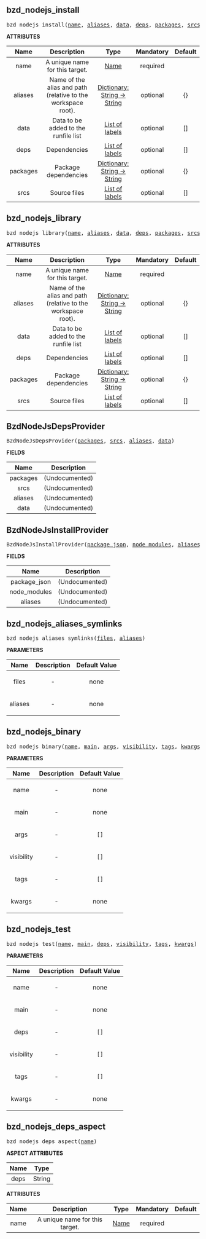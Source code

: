 <!-- Generated with Stardoc: http://skydoc.bazel.build -->

<a name="#bzd_nodejs_install"></a>

## bzd_nodejs_install

<pre>
bzd_nodejs_install(<a href="#bzd_nodejs_install-name">name</a>, <a href="#bzd_nodejs_install-aliases">aliases</a>, <a href="#bzd_nodejs_install-data">data</a>, <a href="#bzd_nodejs_install-deps">deps</a>, <a href="#bzd_nodejs_install-packages">packages</a>, <a href="#bzd_nodejs_install-srcs">srcs</a>)
</pre>



**ATTRIBUTES**


| Name  | Description | Type | Mandatory | Default |
| :-------------: | :-------------: | :-------------: | :-------------: | :-------------: |
| name |  A unique name for this target.   | <a href="https://bazel.build/docs/build-ref.html#name">Name</a> | required |  |
| aliases |  Name of the alias and path (relative to the workspace root).   | <a href="https://bazel.build/docs/skylark/lib/dict.html">Dictionary: String -> String</a> | optional | {} |
| data |  Data to be added to the runfile list   | <a href="https://bazel.build/docs/build-ref.html#labels">List of labels</a> | optional | [] |
| deps |  Dependencies   | <a href="https://bazel.build/docs/build-ref.html#labels">List of labels</a> | optional | [] |
| packages |  Package dependencies   | <a href="https://bazel.build/docs/skylark/lib/dict.html">Dictionary: String -> String</a> | optional | {} |
| srcs |  Source files   | <a href="https://bazel.build/docs/build-ref.html#labels">List of labels</a> | optional | [] |


<a name="#bzd_nodejs_library"></a>

## bzd_nodejs_library

<pre>
bzd_nodejs_library(<a href="#bzd_nodejs_library-name">name</a>, <a href="#bzd_nodejs_library-aliases">aliases</a>, <a href="#bzd_nodejs_library-data">data</a>, <a href="#bzd_nodejs_library-deps">deps</a>, <a href="#bzd_nodejs_library-packages">packages</a>, <a href="#bzd_nodejs_library-srcs">srcs</a>)
</pre>



**ATTRIBUTES**


| Name  | Description | Type | Mandatory | Default |
| :-------------: | :-------------: | :-------------: | :-------------: | :-------------: |
| name |  A unique name for this target.   | <a href="https://bazel.build/docs/build-ref.html#name">Name</a> | required |  |
| aliases |  Name of the alias and path (relative to the workspace root).   | <a href="https://bazel.build/docs/skylark/lib/dict.html">Dictionary: String -> String</a> | optional | {} |
| data |  Data to be added to the runfile list   | <a href="https://bazel.build/docs/build-ref.html#labels">List of labels</a> | optional | [] |
| deps |  Dependencies   | <a href="https://bazel.build/docs/build-ref.html#labels">List of labels</a> | optional | [] |
| packages |  Package dependencies   | <a href="https://bazel.build/docs/skylark/lib/dict.html">Dictionary: String -> String</a> | optional | {} |
| srcs |  Source files   | <a href="https://bazel.build/docs/build-ref.html#labels">List of labels</a> | optional | [] |


<a name="#BzdNodeJsDepsProvider"></a>

## BzdNodeJsDepsProvider

<pre>
BzdNodeJsDepsProvider(<a href="#BzdNodeJsDepsProvider-packages">packages</a>, <a href="#BzdNodeJsDepsProvider-srcs">srcs</a>, <a href="#BzdNodeJsDepsProvider-aliases">aliases</a>, <a href="#BzdNodeJsDepsProvider-data">data</a>)
</pre>



**FIELDS**


| Name  | Description |
| :-------------: | :-------------: |
| packages |  (Undocumented)    |
| srcs |  (Undocumented)    |
| aliases |  (Undocumented)    |
| data |  (Undocumented)    |


<a name="#BzdNodeJsInstallProvider"></a>

## BzdNodeJsInstallProvider

<pre>
BzdNodeJsInstallProvider(<a href="#BzdNodeJsInstallProvider-package_json">package_json</a>, <a href="#BzdNodeJsInstallProvider-node_modules">node_modules</a>, <a href="#BzdNodeJsInstallProvider-aliases">aliases</a>)
</pre>



**FIELDS**


| Name  | Description |
| :-------------: | :-------------: |
| package_json |  (Undocumented)    |
| node_modules |  (Undocumented)    |
| aliases |  (Undocumented)    |


<a name="#bzd_nodejs_aliases_symlinks"></a>

## bzd_nodejs_aliases_symlinks

<pre>
bzd_nodejs_aliases_symlinks(<a href="#bzd_nodejs_aliases_symlinks-files">files</a>, <a href="#bzd_nodejs_aliases_symlinks-aliases">aliases</a>)
</pre>



**PARAMETERS**


| Name  | Description | Default Value |
| :-------------: | :-------------: | :-------------: |
| files |  <p align="center"> - </p>   |  none |
| aliases |  <p align="center"> - </p>   |  none |


<a name="#bzd_nodejs_binary"></a>

## bzd_nodejs_binary

<pre>
bzd_nodejs_binary(<a href="#bzd_nodejs_binary-name">name</a>, <a href="#bzd_nodejs_binary-main">main</a>, <a href="#bzd_nodejs_binary-args">args</a>, <a href="#bzd_nodejs_binary-visibility">visibility</a>, <a href="#bzd_nodejs_binary-tags">tags</a>, <a href="#bzd_nodejs_binary-kwargs">kwargs</a>)
</pre>



**PARAMETERS**


| Name  | Description | Default Value |
| :-------------: | :-------------: | :-------------: |
| name |  <p align="center"> - </p>   |  none |
| main |  <p align="center"> - </p>   |  none |
| args |  <p align="center"> - </p>   |  <code>[]</code> |
| visibility |  <p align="center"> - </p>   |  <code>[]</code> |
| tags |  <p align="center"> - </p>   |  <code>[]</code> |
| kwargs |  <p align="center"> - </p>   |  none |


<a name="#bzd_nodejs_test"></a>

## bzd_nodejs_test

<pre>
bzd_nodejs_test(<a href="#bzd_nodejs_test-name">name</a>, <a href="#bzd_nodejs_test-main">main</a>, <a href="#bzd_nodejs_test-deps">deps</a>, <a href="#bzd_nodejs_test-visibility">visibility</a>, <a href="#bzd_nodejs_test-tags">tags</a>, <a href="#bzd_nodejs_test-kwargs">kwargs</a>)
</pre>



**PARAMETERS**


| Name  | Description | Default Value |
| :-------------: | :-------------: | :-------------: |
| name |  <p align="center"> - </p>   |  none |
| main |  <p align="center"> - </p>   |  none |
| deps |  <p align="center"> - </p>   |  <code>[]</code> |
| visibility |  <p align="center"> - </p>   |  <code>[]</code> |
| tags |  <p align="center"> - </p>   |  <code>[]</code> |
| kwargs |  <p align="center"> - </p>   |  none |


<a name="#bzd_nodejs_deps_aspect"></a>

## bzd_nodejs_deps_aspect

<pre>
bzd_nodejs_deps_aspect(<a href="#bzd_nodejs_deps_aspect-name">name</a>)
</pre>



**ASPECT ATTRIBUTES**


| Name | Type |
| :-------------: | :-------------: |
| deps| String |


**ATTRIBUTES**


| Name  | Description | Type | Mandatory | Default |
| :-------------: | :-------------: | :-------------: | :-------------: | :-------------: |
| name |  A unique name for this target.   | <a href="https://bazel.build/docs/build-ref.html#name">Name</a> | required |   |


